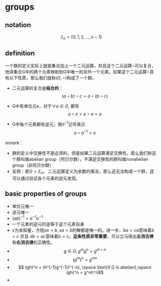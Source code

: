 # groups

## notation
$$
    \mathbb{Z}_n = \left\{0, 1, 2, ..., n-1\right\}
$$

## definition
一个群的定义实际上就是集合加上一个二元运算。并且这个二元运算$\circ$可以复合，他讲集合G中的两个元素映射到G中唯一的另外一个元素。如果这个二元运算$\circ$具有以下性质，那么我们就称$(G, \circ)$构成了一个群。

- 二元运算的复合是**结合的**：
$$
    (a\circ b)\circ c = a\circ (b\circ c) 
$$

- G中有单位元e，对于$\forall a \in G$, 都有
$$
    a\circ e = e \circ a = a
$$

- G中每个元素都有逆元，用$a^{-1}$记号表示
$$
    a\circ a^{-1} = e 
$$

*remark*：
- 群的定义中交换性不是必须的，但是如果二元运算满足交换性，那么我们称这个群叫做abelian group（阿贝尔群），不满足交换性的群叫做nonabelian group（非阿贝尔群）
- 反例：若$G = \mathbb{Z}_n$， 二元运算定义为余数的乘法，那么这无法构成一个群，这可以通过验证各个元素的逆元发现。

## basic properties of groups
- 单位元唯一
- 逆元唯一
- $(ab)^{-1} = b^{-1}a^{-1}$
- 一个元素的逆元的逆等于这个元素自身
- x为未知量，方程$ax = b, xa = b$的解都是唯一的。进一步，$ba = ca$意味着$b = c$ 并且 $ab = ac$意味着$b = c$。**这条性质非常重要**，可以立马得出**左消去律**和**右消去律**的正确性。
- $$ g\in G, g^mg^n = g^{m+n} $$
- $$ (g^m)^n = g^{mn}$$
- $$ (gh)^n = (h^{-1}g^{-1})^{-n}, \space \text{if G is abelian},\space (gh)^n = g^nh^n$$
- 
